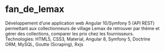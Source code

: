 # fan_de_lemax
Développement d’une application web Angular 10/Symfony 5 (API REST) permettant aux collectionneurs de village Lemax de retrouver par thème et gérer des collections,
comparer les prix chez les fournisseurs.
Technologies: HTML5, CSS3, Material, Angular 8, Symfony 5, Doctrine ORM, MySQL, Goutte (Scraping), Rxjs
